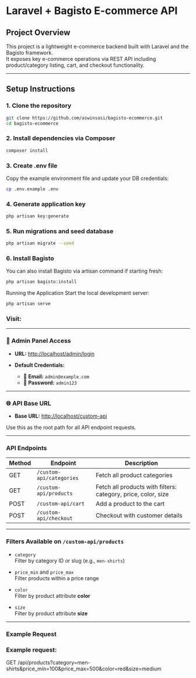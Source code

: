 # Laravel + Bagisto E-commerce API

## Project Overview
This project is a lightweight e-commerce backend built with Laravel and the Bagisto framework.  
It exposes key e-commerce operations via REST API including product/category listing, cart, and checkout functionality.

---

## Setup Instructions

### 1. Clone the repository
```bash
git clone https://github.com/aswinsasi/bagisto-ecommerce.git
cd bagisto-ecommerce 
```

### 2. Install dependencies via Composer
```bash
composer install
```

### 3. Create .env file
Copy the example environment file and update your DB credentials:
```bash
cp .env.example .env
```

### 4. Generate application key
```bash
php artisan key:generate
```

### 5. Run migrations and seed database
```bash
php artisan migrate --seed
```

### 6. Install Bagisto
You can also install Bagisto via artisan command if starting fresh:

```bash
php artisan bagisto:install
```

Running the Application
Start the local development server:

```bash
php artisan serve
```

### Visit:

---

### 🔐 Admin Panel Access

- **URL:** [http://localhost/admin/login](http://localhost/admin/login)

- **Default Credentials:**
  - 📧 **Email:** `admin@example.com`  
  - 🔑 **Password:** `admin123`

---

### 🌐 API Base URL

- **Base URL:** [http://localhost/custom-api](http://localhost/custom-api)

Use this as the root path for all API endpoint requests.

---


### API Endpoints

| Method | Endpoint               | Description                              |
|--------|------------------------|------------------------------------------|
| GET    | `/custom-api/categories` | Fetch all product categories             |
| GET    | `/custom-api/products`   | Fetch all products with filters: category, price, color, size |
| POST   | `/custom-api/cart`       | Add a product to the cart                 |
| POST   | `/custom-api/checkout`   | Checkout with customer details            |

---

### Filters Available on `/custom-api/products`

- `category`  
  Filter by category ID or slug (e.g., `men-shirts`)

- `price_min` and `price_max`  
  Filter products within a price range

- `color`  
  Filter by product attribute **color**

- `size`  
  Filter by product attribute **size**

---

### Example Request



### Example request:
GET /api/products?category=men-shirts&price_min=100&price_max=500&color=red&size=medium